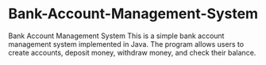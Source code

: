 # Bank-Account-Management-System
Bank Account Management System This is a simple bank account management system implemented in Java. The program allows users to create accounts, deposit money, withdraw money, and check their balance.
